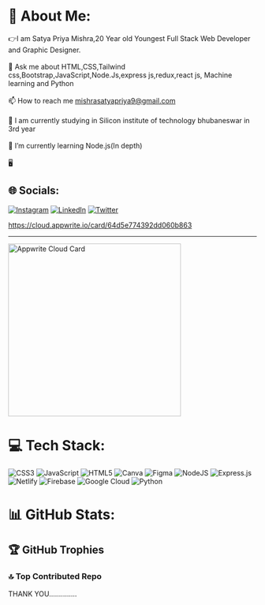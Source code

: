 # 💫 About Me:

👉I am Satya Priya Mishra,20 Year old Youngest Full Stack Web Developer and Graphic Designer.<br><br>💬 Ask me about HTML,CSS,Tailwind css,Bootstrap,JavaScript,Node.Js,express js,redux,react js, Machine learning and Python<br><br>📫 How to reach me mishrasatyapriya9@gmail.com<br><br>🔭 I am currently studying in Silicon institute of technology bhubaneswar in 3rd year<br><br>🌱 I’m currently learning Node.js(In depth)<br><br>🖥️

## 🌐 Socials:
[![Instagram](https://img.shields.io/badge/Instagram-%23E4405F.svg?logo=Instagram&logoColor=white)](https://instagram.com/_satya.priya__?utm_source=qr&igshid=NGExMmI2YTkyZg%3D%3D) [![LinkedIn](https://img.shields.io/badge/LinkedIn-%230077B5.svg?logo=linkedin&logoColor=white)](https://www.linkedin.com/in/satyapriya-mishra-3a95a4223) [![Twitter](https://img.shields.io/badge/Twitter-%231DA1F2.svg?logo=Twitter&logoColor=white)](https://twitter.com/RAAJGAM47626314)

https://cloud.appwrite.io/card/64d5e774392dd060b863

<hr>
<a href="https://cloud.appwrite.io/card/64d5e774392dd060b863">
	<img width="350" src="https://cloud.appwrite.io/card/64d5e774392dd060b863" alt="Appwrite Cloud Card" />
</a>

# 💻 Tech Stack:
![CSS3](https://img.shields.io/badge/css3-%231572B6.svg?style=for-the-badge&logo=css3&logoColor=white)
![JavaScript](https://img.shields.io/badge/javascript-%23323330.svg?style=for-the-badge&logo=javascript&logoColor=%23F7DF1E) ![HTML5](https://img.shields.io/badge/html5-%23E34F26.svg?style=for-the-badge&logo=html5&logoColor=white) ![Canva](https://img.shields.io/badge/Canva-%2300C4CC.svg?style=for-the-badge&logo=Canva&logoColor=white) 	![Figma](https://img.shields.io/badge/figma-%23F24E1E.svg?style=for-the-badge&logo=figma&logoColor=white) ![NodeJS](https://img.shields.io/badge/node.js-6DA55F?style=for-the-badge&logo=node.js&logoColor=white) ![Express.js](https://img.shields.io/badge/express.js-%23404d59.svg?style=for-the-badge&logo=express&logoColor=%2361DAFB) ![Netlify](https://img.shields.io/badge/netlify-%23000000.svg?style=for-the-badge&logo=netlify&logoColor=#00C7B7) ![Firebase](https://img.shields.io/badge/firebase-%23039BE5.svg?style=for-the-badge&logo=firebase) ![Google Cloud](https://img.shields.io/badge/Google%20Cloud-%234285F4.svg?style=for-the-badge&logo=google-cloud&logoColor=white) ![Python](https://img.shields.io/badge/python-3670A0?style=for-the-badge&logo=python&logoColor=ffdd54)

# 📊 GitHub Stats:
## 🏆 GitHub Trophies
### 🔝 Top Contributed Repo



THANK YOU..............
